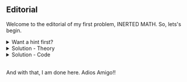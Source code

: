 ## Editorial
Welcome to the editorial of my first problem, INERTED MATH. So, lets's begin.

<details>
<summary>Want a hint first?</summary>
<br>
  Consider only a and b for the time being. Let gcd(a,b) be k.  
  Then we can write, a=k.x and b=k.y for some x and y such that gcd(x,y)=1. <br> <br>
  Now, substituting a and b in terms of k, x and y, the equation becomes:<br>
  
  <p align="center">                                       
   c.(y-x)=k.x.y </p>
   Now, notice that a,b and c have no common factor other than 1 and that is only possible is gcd(c,k)=1.
   You can try to take it from here.
</details>

<details>
<summary>Solution - Theory</summary>
<br>
  After reaching at the conclusion gcd(c,k)=1, we can say that from our previously obtained equation, that :
  <p align="center">                                       
   c | xy </p>
  Also as we have gcd(x,y)=1, we get another result:
  <p align="center">                                       
   xy | c </p>
  This is only possible when both of them are equal. Hence we arrive at the result :
  <p align="center">                                       
   c = xy </p>
  Thus, we also get that:
  <p align="center">                                       
   k = (y-x) </p>
  Thus, the required sum of a and b is:
  <p align="center">                                       
   a + b = k.x + k.y<br>
   k.(x + y) = (y - x).(x + y) = y<sup>2</sup> - x<sup>2</sup><br></p>
  Hence, for every c the possible values of a + b is y<sup>2</sup> - x<sup>2</sup> such that gcd(x,y) = 1 and x.y = c
</details>

<details>
  <summary>Solution - Code</summary>
  <br>
  
    #include<iostream>  
    #include<bits/stdc++.h>  
    using namespace std;  
    #define pb push_back
    #define vi vector<int> 
    typedef long long int ll;
      
    int main(){
    ios_base::sync_with_stdio(false);
    cin.tie(NULL);cout.tie(NULL); 

    
    vector<int> lp(1000000+5,0);
    vector<int> pr;

    //setting vector lp
    for(int i=2;i<=1000000;i++){
        if(lp[i]==0){
            lp[i]=i;
            pr.pb(i);
        }
        for(int j=0;i*pr[j]<=1000000;j++){
            lp[i*pr[j]]=pr[j];
            if(pr[j]==lp[i]) break;
        }
    }
    
    int n;
    cin>>n;
    
    ll ans=0;
    for(int j=0;pr[j]*pr[j]<=n;j++){
        if(n%pr[j]==0){
            ll temp=n;
            ll sum=1;
            while(temp%pr[j]==0){
                sum=sum*pr[j];
                temp/=pr[j];
            }
            ans+=abs(sum*sum-temp*temp);
        }
    }
    ans+=n*n-1;
    cout<<ans;
    }
    
  
</details>

<br> And with that, I am done here. Adios Amigo!!
